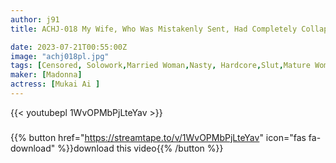 ```yaml
---
author: j91
title: ACHJ-018 My Wife, Who Was Mistakenly Sent, Had Completely Collapsed. Achijo Style NTR Subordinate And Wife's Saliva Drooling Body Fluid Leak Shocking "Slut" Adultery Video-. Ai Mukai

date: 2023-07-21T00:55:00Z
image: "achj018pl.jpg"
tags: [Censored, Solowork,Married Woman,Nasty, Hardcore,Slut,Mature Woman,Digital Mosaic,Cuckold	]
maker: [Madonna]
actress: [Mukai Ai ]
---
```



{{< youtubepl 1WvOPMbPjLteYav >}}
###

{{% button href="https://streamtape.to/v/1WvOPMbPjLteYav" icon="fas fa-download" %}}download this video{{% /button %}}

